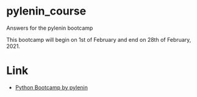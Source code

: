 # pylenin_course
Answers for the pylenin bootcamp

This bootcamp will begin on 1st of February and end on 28th of February, 2021.

# Link
* <a href="https://www.pylenin.com/python-bootcamp-2021/">Python Bootcamp by pylenin</a>
